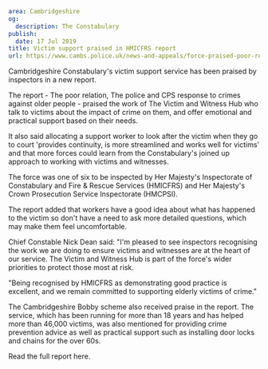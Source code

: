 ```yaml
area: Cambridgeshire
og:
  description: The Constabulary
publish:
  date: 17 Jul 2019
title: Victim support praised in HMICFRS report
url: https://www.cambs.police.uk/news-and-appeals/force-praised-poor-relation-report
```

Cambridgeshire Constabulary's victim support service has been praised by inspectors in a new report.

The report - The poor relation, The police and CPS response to crimes against older people - praised the work of The Victim and Witness Hub who talk to victims about the impact of crime on them, and offer emotional and practical support based on their needs.

It also said allocating a support worker to look after the victim when they go to court 'provides continuity, is more streamlined and works well for victims' and that more forces could learn from the Constabulary's joined up approach to working with victims and witnesses.

The force was one of six to be inspected by Her Majesty's Inspectorate of Constabulary and Fire & Rescue Services (HMICFRS) and Her Majesty's Crown Prosecution Service Inspectorate (HMCPSI).

The report added that workers have a good idea about what has happened to the victim so don't have a need to ask more detailed questions, which may make them feel uncomfortable.

Chief Constable Nick Dean said: "I'm pleased to see inspectors recognising the work we are doing to ensure victims and witnesses are at the heart of our service. The Victim and Witness Hub is part of the force's wider priorities to protect those most at risk.

"Being recognised by HMICFRS as demonstrating good practice is excellent, and we remain committed to supporting elderly victims of crime."

The Cambridgeshire Bobby scheme also received praise in the report. The service, which has been running for more than 18 years and has helped more than 46,000 victims, was also mentioned for providing crime prevention advice as well as practical support such as installing door locks and chains for the over 60s.

Read the full report here.
